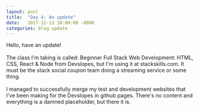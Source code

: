 ```yaml
---
layout: post
title:  "Day 4: An update"
date:   2017-12-12 10:00:00 -0800
categories: blog update
---
```

Hello, have an update!
<br><br>
The class I'm taking is called: Beginner Full Stack Web Development: HTML, CSS, React & Node from Devslopes, but I'm using it at stackskills.com. It must be the stack social coupon team doing a streaming service or some thing.
<br><br>
I managed to successfully merge my test and development websites that I've been making for the Devslopes in github pages. There's no content and everything is a damned placeholder, but there it is.
